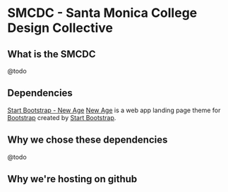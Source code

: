 # SMCDC - Santa Monica College Design Collective

## What is the SMCDC
@todo

## Dependencies

[Start Bootstrap - New Age](https://startbootstrap.com/template-overviews/new-age/)
[New Age](http://startbootstrap.com/template-overviews/new-age/) is a web app landing page theme for [Bootstrap](http://getbootstrap.com/) created by [Start Bootstrap](http://startbootstrap.com/).

## Why we chose these dependencies
@todo

## Why we're hosting on github
